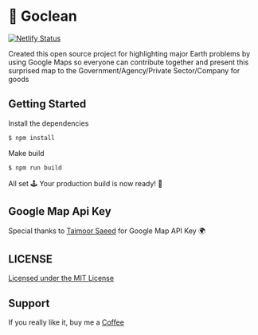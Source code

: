 # :rocket: Goclean

[![Netlify Status](https://api.netlify.com/api/v1/badges/98285c9d-fab8-44e5-b695-ea88ece4f959/deploy-status)](https://app.netlify.com/sites/goclean/deploys)

Created this open source project for highlighting major Earth problems by using Google Maps so everyone can contribute together and present this surprised map to the Government/Agency/Private Sector/Company for goods

## Getting Started

Install the dependencies  

```bash
$ npm install
```

Make build

```bash
$ npm run build
```

All set 🕹 Your production build is now ready! :rocket:

## Google Map Api Key

Special thanks to [Taimoor Saeed](https://www.linkedin.com/in/taimoorsaeed/) for Google Map API Key 🌍

## LICENSE
[Licensed under the MIT License](./LICENSE)

## Support
If you really like it, buy me a [Coffee](https://ko-fi.com/awais786327)
